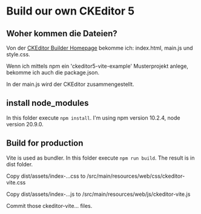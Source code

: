 # Build our own CKEditor 5

## Woher kommen die Dateien?

Von der [CKEditor Builder Homepage](https://ckeditor.com/ckeditor-5/builder/) bekomme ich: index.html, main.js und style.css.

Wenn ich mittels npm ein 'ckeditor5-vite-example' Musterprojekt anlege, bekomme ich auch die package.json.

In der main.js wird der CKEditor zusammengestellt.

## install node_modules

In this folder execute `npm install`. I'm using npm version 10.2.4, node version 20.9.0.

## Build for production

Vite is used as bundler.
In this folder execute `npm run build`. The result is in dist folder.

Copy dist/assets/index-...css to /src/main/resources/web/css/ckeditor-vite.css

Copy dist/assets/index-...js to /src/main/resources/web/js/ckeditor-vite.js

Commit those ckeditor-vite... files.
